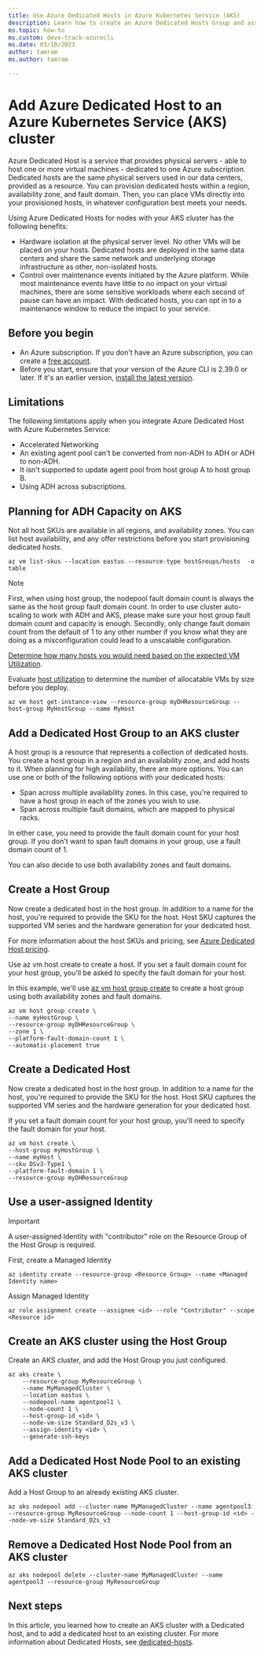 ```yaml
---
title: Use Azure Dedicated Hosts in Azure Kubernetes Service (AKS)
description: Learn how to create an Azure Dedicated Hosts Group and associate it with Azure Kubernetes Service (AKS)
ms.topic: how-to
ms.custom: devx-track-azurecli
ms.date: 03/10/2023
author: tamram
ms.author: tamram

---
```


# Add Azure Dedicated Host to an Azure Kubernetes Service (AKS) cluster

Azure Dedicated Host is a service that provides physical servers - able to host one or more virtual machines - dedicated to one Azure subscription. Dedicated hosts are the same physical servers used in our data centers, provided as a resource. You can provision dedicated hosts within a region, availability zone, and fault domain. Then, you can place VMs directly into your provisioned hosts, in whatever configuration best meets your needs.

Using Azure Dedicated Hosts for nodes with your AKS cluster has the following benefits:

* Hardware isolation at the physical server level. No other VMs will be placed on your hosts. Dedicated hosts are deployed in the same data centers and share the same network and underlying storage infrastructure as other, non-isolated hosts.
* Control over maintenance events initiated by the Azure platform. While most maintenance events have little to no impact on your virtual machines, there are some sensitive workloads where each second of pause can have an impact. With dedicated hosts, you can opt in to a maintenance window to reduce the impact to your service.

## Before you begin

* An Azure subscription. If you don't have an Azure subscription, you can create a [free account](https://azure.microsoft.com/free).
* Before you start, ensure that your version of the Azure CLI is 2.39.0 or later. If it's an earlier version, [install the latest version](/cli/azure/install-azure-cli).

## Limitations

The following limitations apply when you integrate Azure Dedicated Host with Azure Kubernetes Service:

* Accelerated Networking
* An existing agent pool can't be converted from non-ADH to ADH or ADH to non-ADH.
* It isn't supported to update agent pool from host group A to host group B.
* Using ADH across subscriptions.

## Planning for ADH Capacity on AKS

Not all host SKUs are available in all regions, and availability zones. You can list host availability, and any offer restrictions before you start provisioning dedicated hosts.

```azurecli-interactive
az vm list-skus --location eastus --resource-type hostGroups/hosts  -o table
```

> [!NOTE]
> First, when using host group, the nodepool fault domain count is always the same as the host group fault domain count. In order to use cluster auto-scaling to work with ADH and AKS, please make sure your host group fault domain count and capacity is enough.
> Secondly, only change fault domain count from the default of 1 to any other number if you know what they are doing as a misconfiguration could lead to a unscalable configuration.

[Determine how many hosts you would need based on the expected VM Utilization][determine-host-based-on-vm-utilization].

Evaluate [host utilization][host-utilization-evaluate] to determine the number of allocatable VMs by size before you deploy.

```azurecli-interactive
az vm host get-instance-view --resource-group myDHResourceGroup --host-group MyHostGroup --name MyHost
```

## Add a Dedicated Host Group to an AKS cluster

A host group is a resource that represents a collection of dedicated hosts. You create a host group in a region and an availability zone, and add hosts to it. When planning for high availability, there are more options. You can use one or both of the following options with your dedicated hosts:

* Span across multiple availability zones. In this case, you're required to have a host group in each of the zones you wish to use.
* Span across multiple fault domains, which are mapped to physical racks.

In either case, you need to provide the fault domain count for your host group. If you don't want to span fault domains in your group, use a fault domain count of 1.

You can also decide to use both availability zones and fault domains.

## Create a Host Group

Now create a dedicated host in the host group. In addition to a name for the host, you're required to provide the SKU for the host. Host SKU captures the supported VM series and the hardware generation for your dedicated host.

For more information about the host SKUs and pricing, see [Azure Dedicated Host pricing][azure-dedicated-host-pricing].

Use az vm host create to create a host. If you set a fault domain count for your host group, you'll be asked to specify the fault domain for your host.

In this example, we'll use [az vm host group create][az-vm-host-group-create] to create a host group using both availability zones and fault domains.

```azurecli-interactive
az vm host group create \
--name myHostGroup \
--resource-group myDHResourceGroup \
--zone 1 \
--platform-fault-domain-count 1 \
--automatic-placement true
```

## Create a Dedicated Host

Now create a dedicated host in the host group. In addition to a name for the host, you're required to provide the SKU for the host. Host SKU captures the supported VM series and the hardware generation for your dedicated host.

If you set a fault domain count for your host group, you'll need to specify the fault domain for your host.

```azurecli-interactive
az vm host create \
--host-group myHostGroup \
--name myHost \
--sku DSv3-Type1 \
--platform-fault-domain 1 \
--resource-group myDHResourceGroup
```

## Use a user-assigned Identity

> [!IMPORTANT]
> A user-assigned Identity with "contributor" role on the Resource Group of the Host Group is required.
>

First, create a Managed Identity

```azurecli-interactive
az identity create --resource-group <Resource Group> --name <Managed Identity name>
```

Assign Managed Identity

```azurecli-interactive
az role assignment create --assignee <id> --role "Contributor" --scope <Resource id>
```

## Create an AKS cluster using the Host Group

Create an AKS cluster, and add the Host Group you just configured.

```azurecli-interactive
az aks create \
    --resource-group MyResourceGroup \
    --name MyManagedCluster \
    --location eastus \
    --nodepool-name agentpool1 \
    --node-count 1 \
    --host-group-id <id> \
    --node-vm-size Standard_D2s_v3 \
    --assign-identity <id> \
    --generate-ssh-keys
```

## Add a Dedicated Host Node Pool to an existing AKS cluster

Add a Host Group to an already existing AKS cluster.

```azurecli-interactive
az aks nodepool add --cluster-name MyManagedCluster --name agentpool3 --resource-group MyResourceGroup --node-count 1 --host-group-id <id> --node-vm-size Standard_D2s_v3
```

## Remove a Dedicated Host Node Pool from an AKS cluster

```azurecli-interactive
az aks nodepool delete --cluster-name MyManagedCluster --name agentpool3 --resource-group MyResourceGroup
```

## Next steps

In this article, you learned how to create an AKS cluster with a Dedicated host, and to add a dedicated host to an existing cluster. For more information about Dedicated Hosts, see [dedicated-hosts](/azure/virtual-machines/dedicated-hosts).

<!-- LINKS - External -->
[kubernetes-services]: https://kubernetes.io/docs/concepts/services-networking/service/
[azure-dedicated-host-pricing]: https://azure.microsoft.com/pricing/details/virtual-machines/dedicated-host/

<!-- LINKS - Internal -->
[aks-support-policies]: support-policies.md
[aks-faq]: faq.md
[azure-cli-install]: /cli/azure/install-azure-cli
[dedicated-hosts]: /azure/virtual-machines/dedicated-hosts
[az-vm-host-group-create]: /cli/azure/vm/host/group#az_vm_host_group_create
[determine-host-based-on-vm-utilization]: /azure/virtual-machines/dedicated-host-general-purpose-skus
[host-utilization-evaluate]: /azure/virtual-machines/dedicated-hosts-how-to#check-the-status-of-the-host

